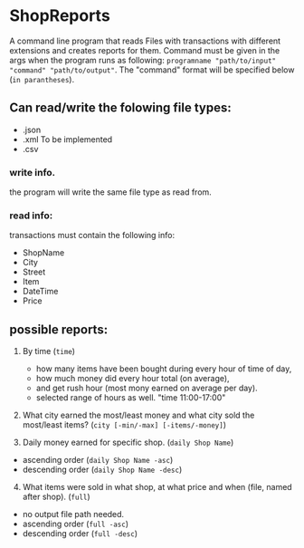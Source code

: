# ShopReports
A command line program that reads Files with transactions with different extensions and creates reports for them. Command must be given in the args when the program runs as following:
`programname "path/to/input" "command" "path/to/output"`. The "command" format will be specified below (`in parantheses`).

## Can read/write the folowing file types:
- .json
- .xml
To be implemented
- .csv

### write info.
the program will write the same file type as read from.

### read info:
transactions must contain the following info:
- ShopName
- City
- Street
- Item
- DateTime
- Price

## possible reports:
1) By time (`time`)
    - how many items have been bought during every hour of time of day,
    - how much money did every hour total (on average), 
    - and get rush hour (most mony earned on average per day).
    - selected range of hours as well. "time 11:00-17:00"

2) What city earned the most/least money and what city sold the most/least items? (`city [-min/-max] [-items/-money]`)

3) Daily money earned for specific shop. (`daily Shop Name`)
 - ascending order (`daily Shop Name -asc`)
 - descending order (`daily Shop Name -desc`)

4) What items were sold in what shop, at what price and when (file, named after shop).  (`full`)
 - no output file path needed.
 - ascending order (`full -asc`)
 - descending order (`full -desc`)

